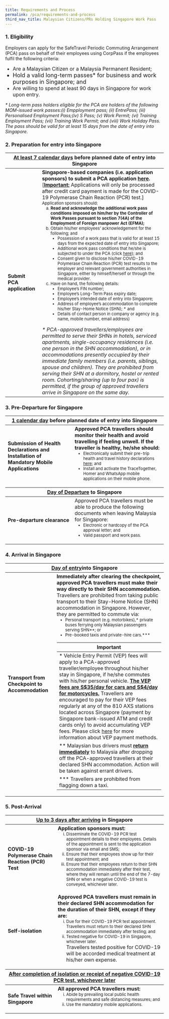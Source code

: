 ```yaml
---
title: Requirements and Process
permalink: /pca/requirements-and-process
third_nav_title: Malaysian Citizens/PRs Holding Singapore Work Pass
---
```


### 1. Eligibility 

<span class="font-size:16px;">Employers can apply for the SafeTravel Periodic Commuting Arrangement (PCA) pass on behalf of their employees using CorpPass if the employees fulfil the following criteria:</span>
<ol style="list-style-type: disc;">
 <li style="font-size:16px;">Are a Malaysian Citizen or a Malaysia Permanent Resident;</li>
            <li style="font-size:18px;">Hold a valid long-term passes* for business and work purposes in Singapore; and</li>
 <li style="font-size:16px;">Are willing to spend at least 90 days in Singapore for work upon entry.</li>
            </ol>
 <span class="font-size:13px;"><i>* Long-term pass holders eligible for the PCA are holders of the following MOM-issued work passes:(i) Empployment pass; (ii) EntrePass; (iii) Personalised Employment Pass;(iv) S Pass; (v) Work Permit; (vi) Training Employment Pass; (vii) Training Work Permit; and (viii) Work Holiday Pass. The pass should be valid for at least 15 days from the date of entry into Singapore.</i></span>
 
### 2. Preparation for entry into Singapore

<table>
<thead>
  <tr>
    <th colspan="2" style="font-size:16px;"><b><u>At least 7 calendar days</u></b> before planned date of entry into Singapore</th>
    <!-- <th>Scenarios</th>
   <th>Charging Policy for C+ treatment</th> -->
  </tr>
</thead>
<tbody>
  <tr>
    <td rowspan="2" style="font-size:16px;"><b>Submit PCA application</b></td>
    <td style="font-size:16px;"><b>Singapore-based companies (i.e. application sponsors) to submit a PCA application <a href="/apply-now">here</a>.</b>[<b><u>Important:</u></b> Applications will only be processed after credit card payment is made for the COVID-19 Polymerase Chain Reaction (PCR) test.]
     <p style="font-size:13px; margin-top:0px; margin-bottom:0px;">Application sponsors should: </p> 
  <ol style="margin-top:0px; list-style-type:lower-alpha;">
       <li style="font-size:13px; margin-top:0px; margin-bottom:0px;  "><b>Read and acknowledge the additional work pass conditions imposed on him/her by the Controller of Work Passes pursuant to section 7(4A) of the Employment of Foreign manpower Act (EFMA);</b></li>
      <li style="font-size:13px; margin-top:0px; margin-bottom:0px;"> Obtain his/her employees’ acknowledgement for the following; and
        <ol style="margin-top:0px; list-style-type: disc;">
         <li style="font-size:13px; margin-top:0px; margin-bottom:0px;"> Possession of a work pass that is valid for at least 15 days from the expected date of entry into Singapore;</li>
          <li style="font-size:13px; margin-top:0px; margin-bottom:0px;"> Additional work pass conditions that he/she is subjected to under the PCA (click <a href ="">here</a>); and</li>
          <li style="font-size:13px; margin-top:0px; margin-bottom:0px;"> Consent given to disclose his/her COVID-19 Polymerase Chain Reaction (PCR) test results to the employer and relevant government authorities in Singapore, either by himself/herself or through the medical provider.</li>
         </ol>   
       </li>
      <li style="font-size:13px; margin-top:0px; margin-bottom:0px;">Have on hand, the following details:
        <ol style="margin-top:0px; list-style-type: disc;">
         <li style="font-size:13px; margin-top:0px; margin-bottom:0px;"> Employee’s FIN number; </li>
          <li style="font-size:13px; margin-top:0px; margin-bottom:0px;"> Employee’s Long-Term Pass expiry date; </li>
          <li style="font-size:13px; margin-top:0px; margin-bottom:0px;"> Employee’s intended date of entry into Singapore; </li>
         <li style="font-size:13px; margin-top:0px; margin-bottom:0px;"> Address of employee’s accommodation to complete his/her Stay-Home Notice (SHN); * and </li>
         <li style="font-size:13px; margin-top:0px; margin-bottom:0px;"> Details of contact person in company or agency (e.g. name, mobile number, email address) </li>
         </ol>   
       </li>
      </ol>   
     <p style="font-size:16px; margin-top:0px; margin-bottom:0px;"><i>* PCA-approved travellers/employees are permitted to serve their SHNs in hotels, serviced apartments, single-occupancy residences (i.e. one person in the SHN accommodation), or in accommodations presently occupied by their immediate family members (i.e. parents, siblings, spouse and children). They are prohibited from serving their SHN at a dormitory, hostel or rented room. Cohorting/sharing (up to four pax) is permitted, if the group of approved travellers arrive in Singapore on the same day.</i> </p> 
    </td>
  </tr>
</tbody>
</table>

### 3. Pre-Departure for Singapore

<table>
<thead>
  <tr>
    <th colspan="2" style="font-size:16px;"><b><u>1 calendar day</u></b> before planned date of entry into Singapore</th>
  </tr>
  </thead>
<tbody>
  <tr>
    <td style="font-size:16px;"><b>Submission of Health Declarations and Installation of Mandatory Mobile Applications</b></td>
    <td style="font-size:16px;"><b>Approved PCA travellers should monitor their health and avoid travelling if feeling unwell. If the traveller is healthy, he/she should:</b>
        <ol style="margin-top:0px; list-style-type: disc;">
         <li style="font-size:13px; margin-top:0px; margin-bottom:0px;">Electronically submit their pre-trip health and travel history declarations <a href="https://eservices.ica.gov.sg/sgarrivalcard">here</a>; and</li>
          <li style="font-size:13px; margin-top:0px; margin-bottom:0px;"> Install and activate the TraceTogether, Homer and WhatsApp mobile applications on their mobile phone. </li>
         </ol>   
    </td>
  </tr>
 <thead>
  <tr>
    <th colspan="2" style="font-size:16px;"><b><u>Day of Departure</u></b> to Singapore</th>
  </tr>
   </thead>
   <tr>
    <td style="font-size:16px;"><b>Pre-departure clearance</b></td>
     <td style="font-size:16px;">Approved PCA travellers must be able to produce the following documents when leaving Malaysia for Singapore:
    <ol style="margin-top:0px; list-style-type: disc;">
         <li style="font-size:13px; margin-top:0px; margin-bottom:0px;">Electronic or hardcopy of the PCA approval letter; and</li>
          <li style="font-size:13px; margin-top:0px; margin-bottom:0px;"> Valid passport and work pass.</li>
         </ol>      
    </td>
  </tr>
  </tbody>
 </table>

### 4. Arrival in Singapore

<table>
<thead>
  <tr>
    <th colspan="2" style="font-size:16px;"><b><u>Day of entry</u></b>into Singapore</th>
  </tr>
  </thead>
<tbody>
   <tr>
    <td style="font-size:16px;"><b>Transport from Checkpoint to Accommodation</b></td>
    <td style="font-size:16px;"><b>Immediately after clearing the checkpoint, approved PCA travellers must make their way directly to their SHN accommodation.</b>
     <p style="font-size:16px; margin-top:0px; margin-bottom:0px;">Travellers are prohibited from taking public transport to their Stay-Home Notice (SHN) accommodation in Singapore. However, they are permitted to commute via:</p>
        <ol style="margin-top:0px; list-style-type: disc;">
         <li style="font-size:13px; margin-top:0px; margin-bottom:0px;">Personal transport (e.g. motorbikes),* private buses ferrying only Malaysian passengers serving SHN**; or</li>
          <li style="font-size:13px; margin-top:0px; margin-bottom:0px;"> Pre-booked taxis and private-hire cars.***</li>
         </ol> 
     <table>
      <thead>
  <tr>
    <th style="font-size:16px;">Important</th>
  </tr>
  </thead>
      <tbody>
       <tr>
    <td style="font-size:16px;">* Vehicle Entry Permit (VEP) fees will apply to a PCA-approved traveller/employee throughout his/her stay in Singapore, if he/she commutes with his/her personal vehicle. <b><u>The VEP fees are S$35/day for cars and S$4/day for motorcycles.</u></b> Travellers are encouraged to pay for their VEP fees regularly at any of the 810 AXS stations located across Singapore (payment by Singapore bank-issued ATM and credit cards only) to avoid accumulating VEP fees. Please click <a href="https://www.onemotoring.com.sg/content/onemotoring/home/driving/entering_and_exiting_singapore/cars-and-motorcycles-registered-in-malaysia.html">here</a> for more information about VEP payment methods.</td>
       </tr>
       <tr>
        <td style="font-size:16px;">** Malaysian bus drivers must <b><u>return immediately</u></b> to Malaysia after dropping off the PCA-approved travellers at their declared SHN accommodation. Action will be taken against errant drivers.</td>
       </tr>
       <tr>
           <td style="font-size:16px;">*** Travellers are prohibited from flagging down a taxi.</td>
       </tr>
       </tbody>
     </table>
         </td>
 </tr>
  </tbody>
 </table>
 
### 5. Post-Arrival
 
 <table>
<thead>
  <tr>
    <th colspan="2" style="font-size:16px;"><b><u>Up to 3 days after arriving</u></b> in Singapore</th>
  </tr>
  </thead>
<tbody>
 <tr>
    <td style="font-size:16px;"><b>COVID-19 Polymerase Chain Reaction (PCR) Test</b></td>
    <td style="font-size:16px;"><b>Application sponsors must:</b>
        <ol style="margin-top:0px; list-style-type: lower-roman;">
         <li style="font-size:13px; margin-top:0px; margin-bottom:0px;">Disseminate the COVID-19 PCR test appointment details to their employees. Details of the appointment is sent to the application sponsor via email and SMS;</li>
          <li style="font-size:13px; margin-top:0px; margin-bottom:0px;"> Ensure that their employees show up for their test appointment; and</li>
         <li style="font-size:13px; margin-top:0px; margin-bottom:0px;">Ensure that their employees return to their SHN accommodation immediately after their test, where they will remain until the end of the 7-day SHN or when a negative COVID-19 test is conveyed, whichever later.</li>
         </ol>   
    </td>
  </tr>
 <tr>
    <td style="font-size:16px;"><b>Self-isolation</b></td>
    <td style="font-size:16px;"><b>Approved PCA travellers must remain in their declared SHN accommodation for the duration of their SHN, except if they are:</b>
        <ol style="margin-top:0px; list-style-type: lower-roman;">
         <li style="font-size:13px; margin-top:0px; margin-bottom:0px;">Due for their COVID-19 PCR test appointment. Travellers must return to their declared SHN accommodation immediately after testing; and</li>
          <li style="font-size:13px; margin-top:0px; margin-bottom:0px;">Tested negative for COVID-19 in Singapore, whichever later.</li>
         <p style="font-size:16px; margin-top:0px; margin-bottom:0px;">Travellers tested positive for COVID-19 will be accorded medical treatment at his/her own expense. </p>
         </ol>   
    </td>
  </tr>
 <thead>
  <tr>
    <th colspan="2" style="font-size:16px;"><b><u>After completion of isolation or receipt of negative COVID-19 PCR test, whichever later</u></b></th>
  </tr>
  </thead> 
  <tr>
    <td style="font-size:16px;"><b>Safe Travel within Singapore</b></td>
    <td style="font-size:16px;"><b>All approved PCA travellers must:</b>
        <ol style="margin-top:0px; list-style-type: lower-roman;">
         <li style="font-size:13px; margin-top:0px; margin-bottom:0px;">Abide by prevailing local public health requirements and safe distancing measures; and</li>
          <li style="font-size:13px; margin-top:0px; margin-bottom:0px;">Use the mandatory mobile applications.</li>
         </ol>   
    </td>
 </tr>
 </tbody>
 </table>
